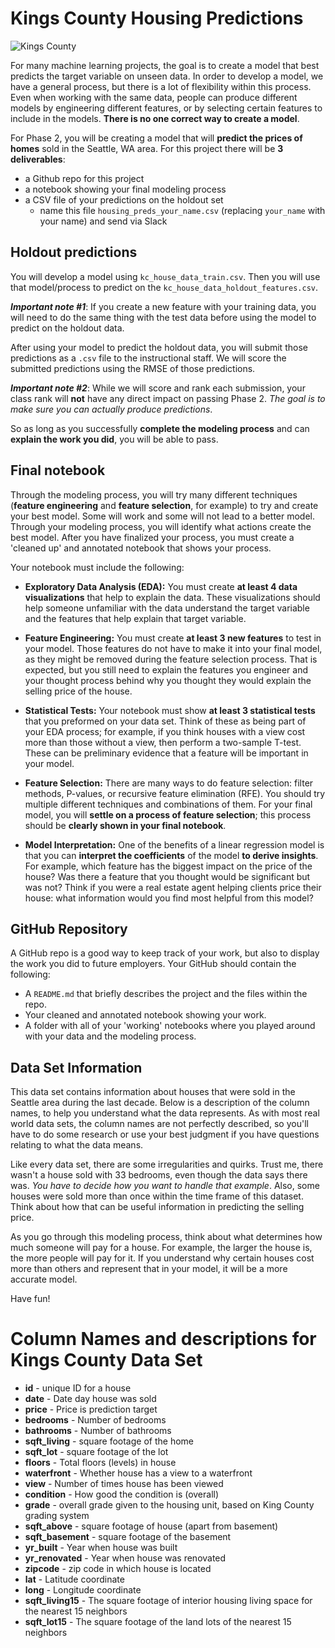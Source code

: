 # Kings County Housing Predictions

![Kings County](eda/king_county.jpeg)








For many machine learning projects, the goal is to create a model that best predicts the target variable on unseen data. In order to develop a model, we have a general process, but there is a lot of flexibility within this process. Even when working with the same data, people can produce different models by engineering different features, or by selecting certain features to include in the models. **There is no one correct way to create a model**.

For Phase 2, you will be creating a model that will **predict the prices of homes** sold in the Seattle, WA area. For this project there will be **3 deliverables**:

- a Github repo for this project
- a notebook showing your final modeling process
- a CSV file of your predictions on the holdout set
	- name this file `housing_preds_your_name.csv` (replacing `your_name` with your name) and send via Slack

## Holdout predictions

You will develop a model using `kc_house_data_train.csv`. Then you will use that model/process to predict on the `kc_house_data_holdout_features.csv`.

***Important note #1***: If you create a new feature with your training data, you will need to do the same thing with the test data before using the model to predict on the holdout data.  

After using your model to predict the holdout data, you will submit those predictions as a `.csv` file to the instructional staff. We will score the submitted predictions using the RMSE of those predictions.

***Important note #2***: While we will score and rank each submission, your class rank will **not** have any direct impact on passing Phase 2. *The goal is to make sure you can actually produce predictions*.

So as long as you successfully **complete the modeling process** and can **explain the work you did**, you will be able to pass.  

## Final notebook

Through the modeling process, you will try many different techniques (**feature engineering** and **feature selection**, for example) to try and create your best model. Some will work and some will not lead to a better model. Through your modeling process, you will identify what actions create the best model. After you have finalized your process, you must create a 'cleaned up' and annotated notebook that shows your process.

Your notebook must include the following:

- **Exploratory Data Analysis (EDA):** You must create **at least 4 data visualizations** that help to explain the data. These visualizations should help someone unfamiliar with the data understand the target variable and the features that help explain that target variable.

- **Feature Engineering:** You must create **at least 3 new features** to test in your model. Those features do not have to make it into your final model, as they might be removed during the feature selection process. That is expected, but you still need to explain the features you engineer and your thought process behind why you thought they would explain the selling price of the house.  

- **Statistical Tests:** Your notebook must show **at least 3 statistical tests** that you preformed on your data set. Think of these as being part of your EDA process; for example, if you think houses with a view cost more than those without a view, then perform a two-sample T-test. These can be preliminary evidence that a feature will be important in your model.  

- **Feature Selection:** There are many ways to do feature selection: filter methods, P-values, or recursive feature elimination (RFE). You should try multiple different techniques and combinations of them. For your final model, you will **settle on a process of feature selection**; this process should be **clearly shown in your final notebook**.

- **Model Interpretation:** One of the benefits of a linear regression model is that you can **interpret the coefficients** of the model **to derive insights**. For example, which feature has the biggest impact on the price of the house? Was there a feature that you thought would be significant but was not? Think if you were a real estate agent helping clients price their house: what information would you find most helpful from this model?

## GitHub Repository

A GitHub repo is a good way to keep track of your work, but also to display the work you did to future employers. Your GitHub should contain the following:

- A `README.md` that briefly describes the project and the files within the repo.
- Your cleaned and annotated notebook showing your work.
- A folder with all of your 'working' notebooks where you played around with your data and the modeling process.

## Data Set Information

This data set contains information about houses that were sold in the Seattle area during the last decade. Below is a description of the column names, to help you understand what the data represents. As with most real world data sets, the column names are not perfectly described, so you'll have to do some research or use your best judgment if you have questions relating to what the data means.

Like every data set, there are some irregularities and quirks. Trust me, there wasn't a house sold with 33 bedrooms, even though the data says there was. *You have to decide how you want to handle that example*. Also, some houses were sold more than once within the time frame of this dataset. Think about how that can be useful information in predicting the selling price.

As you go through this modeling process, think about what determines how much someone will pay for a house.  For example, the larger the house is, the more people will pay for it. If you understand why certain houses cost more than others and represent that in your model, it will be a more accurate model.  

Have fun!

# Column Names and descriptions for Kings County Data Set
* **id** - unique ID for a house
* **date** - Date day house was sold
* **price** - Price is prediction target
* **bedrooms** - Number of bedrooms
* **bathrooms** - Number of bathrooms
* **sqft_living** - square footage of the home
* **sqft_lot** - square footage of the lot
* **floors** - Total floors (levels) in house
* **waterfront** - Whether house has a view to a waterfront
* **view** - Number of times house has been viewed
* **condition** - How good the condition is (overall)
* **grade** - overall grade given to the housing unit, based on King County grading system
* **sqft_above** - square footage of house (apart from basement)
* **sqft_basement** - square footage of the basement
* **yr_built** - Year when house was built
* **yr_renovated** - Year when house was renovated
* **zipcode** - zip code in which house is located
* **lat** - Latitude coordinate
* **long** - Longitude coordinate
* **sqft_living15** - The square footage of interior housing living space for the nearest 15 neighbors
* **sqft_lot15** - The square footage of the land lots of the nearest 15 neighbors
